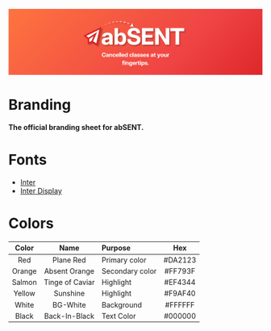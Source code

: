 ![abSENT Github Banner](https://github.com/absent-cc/branding/blob/main/assets/banner.svg)

# Branding
**The official branding sheet for abSENT.**

# Fonts

- [Inter](https://rsms.me/inter/)
- [Inter Display](https://github.com/rsms/inter/releases/tag/display-beta-1)

# Colors

| Color | Name | Purpose | Hex |
|:-----:|:----:|:--------|:---:|
| Red | Plane Red | Primary color | #DA2123 |
| Orange | Absent Orange | Secondary color | #FF793F |
| Salmon | Tinge of Caviar  | Highlight | #EF4344 |
| Yellow | Sunshine | Highlight |#F9AF40 |
| White | BG-White | Background |  #FFFFFF |
| Black | Back-In-Black | Text Color | #000000 |
